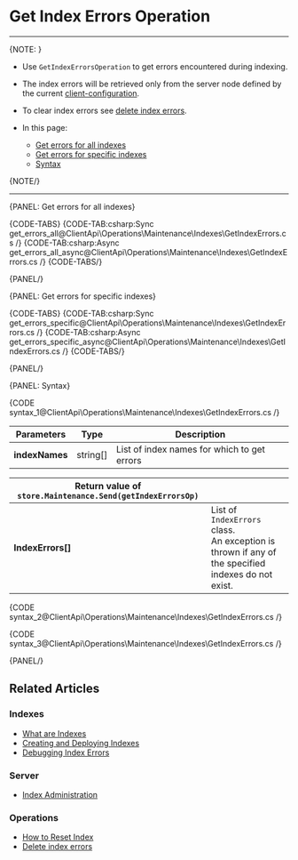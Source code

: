 # Get Index Errors Operation

---

{NOTE: }

* Use `GetIndexErrorsOperation` to get errors encountered during indexing.

* The index errors will be retrieved only from the server node defined by the current [client-configuration](../../../../client-api/configuration/load-balance/overview#client-logic-for-choosing-a-node).

* To clear index errors see [delete index errors](../../../../client-api/operations/maintenance/indexes/delete-index-errors). 

* In this page:
    * [Get errors for all indexes](../../../../client-api/operations/maintenance/indexes/get-index-errors#get-errors-for-all-indexes)
    * [Get errors for specific indexes](../../../../client-api/operations/maintenance/indexes/get-index-errors#get-errors-for-specific-indexes)
    * [Syntax](../../../../client-api/operations/maintenance/indexes/get-index-errors#syntax)

{NOTE/}

---

{PANEL: Get errors for all indexes}

{CODE-TABS}
{CODE-TAB:csharp:Sync get_errors_all@ClientApi\Operations\Maintenance\Indexes\GetIndexErrors.cs /}
{CODE-TAB:csharp:Async get_errors_all_async@ClientApi\Operations\Maintenance\Indexes\GetIndexErrors.cs /}
{CODE-TABS/}

{PANEL/}

{PANEL: Get errors for specific indexes}

{CODE-TABS}
{CODE-TAB:csharp:Sync get_errors_specific@ClientApi\Operations\Maintenance\Indexes\GetIndexErrors.cs /}
{CODE-TAB:csharp:Async get_errors_specific_async@ClientApi\Operations\Maintenance\Indexes\GetIndexErrors.cs /}
{CODE-TABS/}

{PANEL/}

{PANEL: Syntax}

{CODE syntax_1@ClientApi\Operations\Maintenance\Indexes\GetIndexErrors.cs /}

| Parameters | Type | Description |
| - | - | - |
| __indexNames__ | string[] | List of index names for which to get errors |

| Return value of `store.Maintenance.Send(getIndexErrorsOp)`| |
| - | - |
| __IndexErrors[]__ |  List of `IndexErrors` class.<br>An exception is thrown if any of the specified indexes do not exist. |

{CODE syntax_2@ClientApi\Operations\Maintenance\Indexes\GetIndexErrors.cs /}

{CODE syntax_3@ClientApi\Operations\Maintenance\Indexes\GetIndexErrors.cs /}

{PANEL/}

## Related Articles

### Indexes

- [What are Indexes](../../../../indexes/what-are-indexes)
- [Creating and Deploying Indexes](../../../../indexes/creating-and-deploying)
- [Debugging Index Errors](../../../../indexes/troubleshooting/debugging-index-errors)

### Server

- [Index Administration](../../../../server/administration/index-administration)

### Operations

- [How to Reset Index](../../../../client-api/operations/maintenance/indexes/reset-index)
- [Delete index errors](../../../../client-api/operations/maintenance/indexes/delete-index-errors)
